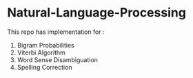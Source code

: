 # Natural-Language-Processing
This repo has implementation for :
  1. Bigram Probabilities
  2. Viterbi Algorithm
  3. Word Sense Disambiguation
  4. Spelling Correction

